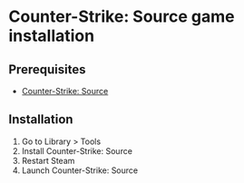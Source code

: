 # Counter-Strike: Source game installation

## Prerequisites

- [Counter-Strike: Source](https://store.steampowered.com/app/240/CounterStrike_Source/)

## Installation

1. Go to Library &gt; Tools
2. Install Counter-Strike: Source
3. Restart Steam
4. Launch Counter-Strike: Source
